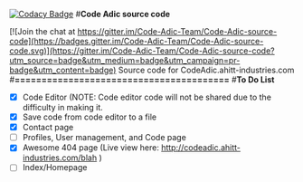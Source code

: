 [![Codacy Badge](https://api.codacy.com/project/badge/Grade/7c3e66718f994602a92298ce3176c34c)](https://www.codacy.com/app/hittmana/Code-Adic-source-code?utm_source=github.com&amp;utm_medium=referral&amp;utm_content=Code-Adic-Team/Code-Adic-source-code&amp;utm_campaign=Badge_Grade)
#**Code Adic source code**

[![Join the chat at https://gitter.im/Code-Adic-Team/Code-Adic-source-code](https://badges.gitter.im/Code-Adic-Team/Code-Adic-source-code.svg)](https://gitter.im/Code-Adic-Team/Code-Adic-source-code?utm_source=badge&utm_medium=badge&utm_campaign=pr-badge&utm_content=badge)
Source code for CodeAdic.ahitt-industries.com
#**========================================**
#**To Do List**
- [x] Code Editor (NOTE: Code editor code will not be shared due to the difficulty in making it.
- [x] Save code from code editor to a file
- [x] Contact page
- [ ] Profiles, User management, and Code page
- [x] Awesome 404 page (Live view here: http://codeadic.ahitt-industries.com/blah )
- [ ] Index/Homepage
